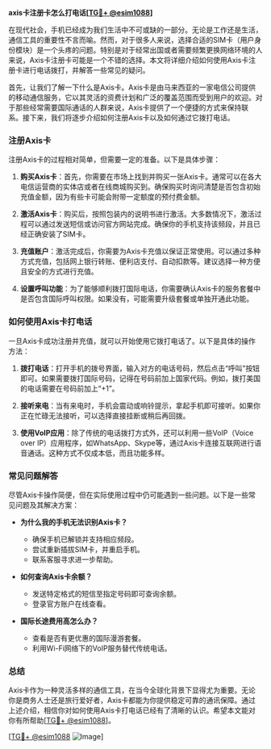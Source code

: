 **axis卡注册卡怎么打电话[[TG💪+ @esim1088](https://t.me/s/esim1088)]**

在现代社会，手机已经成为我们生活中不可或缺的一部分。无论是工作还是生活，通信工具的重要性不言而喻。然而，对于很多人来说，选择合适的SIM卡（用户身份模块）是一个头疼的问题。特别是对于经常出国或者需要频繁更换网络环境的人来说，Axis卡注册卡可能是一个不错的选择。本文将详细介绍如何使用Axis卡注册卡进行电话拨打，并解答一些常见的疑问。

首先，让我们了解一下什么是Axis卡。Axis卡是由马来西亚的一家电信公司提供的移动通信服务，它以其灵活的资费计划和广泛的覆盖范围而受到用户的欢迎。对于那些经常需要国际通话的人群来说，Axis卡提供了一个便捷的方式来保持联系。接下来，我们将逐步介绍如何注册Axis卡以及如何通过它拨打电话。

### 注册Axis卡

注册Axis卡的过程相对简单，但需要一定的准备。以下是具体步骤：

1. **购买Axis卡**：首先，你需要在市场上找到并购买一张Axis卡。通常可以在各大电信运营商的实体店或者在线商城购买到。确保购买时询问清楚是否包含初始充值金额，因为有些卡可能会附带一定额度的预付费金额。

2. **激活Axis卡**：购买后，按照包装内的说明书进行激活。大多数情况下，激活过程可以通过发送短信或访问官方网站完成。确保你的手机支持该频段，并且已经正确安装了SIM卡。

3. **充值账户**：激活完成后，你需要为Axis卡充值以保证正常使用。可以通过多种方式充值，包括网上银行转账、便利店支付、自动扣款等。建议选择一种方便且安全的方式进行充值。

4. **设置呼叫功能**：为了能够顺利拨打国际电话，你需要确认Axis卡的服务套餐中是否包含国际呼叫权限。如果没有，可能需要升级套餐或单独开通此功能。

### 如何使用Axis卡打电话

一旦Axis卡成功注册并充值，就可以开始使用它拨打电话了。以下是具体的操作方法：

1. **拨打电话**：打开手机的拨号界面，输入对方的电话号码，然后点击“呼叫”按钮即可。如果需要拨打国际号码，记得在号码前加上国家代码。例如，拨打美国的电话需要在号码前加上“+1”。

2. **接听来电**：当有来电时，手机会震动或响铃提示，拿起手机即可接听。如果你正在忙碌无法接听，可以选择直接挂断或稍后再回拨。

3. **使用VoIP应用**：除了传统的电话拨打方式外，还可以利用一些VoIP（Voice over IP）应用程序，如WhatsApp、Skype等，通过Axis卡连接互联网进行语音通话。这种方式不仅成本低，而且功能多样。

### 常见问题解答

尽管Axis卡操作简便，但在实际使用过程中仍可能遇到一些问题。以下是一些常见问题及其解决方案：

- **为什么我的手机无法识别Axis卡？**
  - 确保手机已解锁并支持相应频段。
  - 尝试重新插拔SIM卡，并重启手机。
  - 联系客服寻求进一步帮助。

- **如何查询Axis卡余额？**
  - 发送特定格式的短信至指定号码即可查询余额。
  - 登录官方账户在线查看。

- **国际长途费用高怎么办？**
  - 查看是否有更优惠的国际漫游套餐。
  - 利用Wi-Fi网络下的VoIP服务替代传统电话。

### 总结

Axis卡作为一种灵活多样的通信工具，在当今全球化背景下显得尤为重要。无论你是商务人士还是旅行爱好者，Axis卡都能为你提供稳定可靠的通讯保障。通过上述介绍，相信你对如何使用Axis卡打电话已经有了清晰的认识。希望本文能对你有所帮助[[TG💪+ @esim1088](https://t.me/s/esim1088)]。

[[TG💪+ @esim1088](https://t.me/s/esim1088) ![Image](https://i.postimg.cc/4NQfJmqS/Snipaste-2025-05-13-00-14-12.png)]